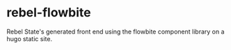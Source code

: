 # rebel-flowbite
Rebel State's generated front end using the flowbite component library on a hugo static site.

